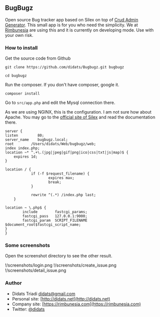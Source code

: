 ## BugBugz
Open source Bug tracker app based on Silex on top of [Crud Admin Generator](https://github.com/jonseg/crud-admin-generator). 
This small app is for you who need the simplicity. We at [Rimbunesia](https://rimbunesia.com) are using this and it is currently 
on developing mode. Use with your own risk.

### How to install
Get the source code from Github

    git clone https://github.com/didats/Bugbugz.git bugbugz

    cd bugbugz

Run the composer. If you don't have composer, google it.

    composer install

Go to `src/app.php` and edit the Mysql connection there.

As we are using NGINX, this is the configuration. I am not sure how about Apache. You may go to the [official site of Silex](http://silex.sensiolabs.org) and read the documentation there.

	server {
    listen         80;
    server_name    bugbugz.local;
    root        /Users/didats/Web/bugbugz/web;
    index index.php;
    location ~* ^.+\.(jpg|jpeg|gif|png|ico|css|txt|js|map)$ {
        expires 1d;
    }

    location / {
                if (-f $request_filename) {
                        expires max;
                        break;
                }

                rewrite ^(.*) /index.php last;
        }

    location ~ \.php$ {
            include        fastcgi_params;
            fastcgi_pass   127.0.0.1:9000;
            fastcgi_param  SCRIPT_FILENAME $document_root$fastcgi_script_name;
    }
	}

### Some screenshots

Open the screenshot directory to see the other result.

!/screenshots/login.png
!/screenshots/create_issue.png
!/screenshots/detail_issue.png

### Author

* Didats Triadi <didats@gmail.com>
* Personal site: [http://didats.net](http://didats.net)
* Company site: [https://rimbunesia.com](https://rimbunesia.com)
* Twitter: [@didats](https://twitter.com/didats)
